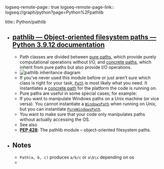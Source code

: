 logseq-remote-page:: true
logseq-remote-page-link:: logseq://graph/python?page=Python%2Fpathlib

title:: Python/pathlib

- ## [pathlib — Object-oriented filesystem paths — Python 3.9.12 documentation](https://docs.python.org/3.9/library/pathlib.html#pathlib.PurePath)
	- Path classes are divided between [pure paths](#pure-paths), which provide purely computational operations without I/O, and [concrete paths](#concrete-paths), which inherit from pure paths but also provide I/O operations.
	- ![pathlib inheritance diagram](https://docs.python.org/3.9/_images/pathlib-inheritance.png)
	- If you’ve never used this module before or just aren’t sure which class is right for your task, [`Path`](#pathlib.Path "pathlib.Path") is most likely what you need. It instantiates a [concrete path](#concrete-paths) for the platform the code is running on.
	- Pure paths are useful in some special cases; for example:
	- If you want to manipulate Windows paths on a Unix machine (or vice versa). You cannot instantiate a [`WindowsPath`](#pathlib.WindowsPath "pathlib.WindowsPath") when running on Unix, but you can instantiate [`PureWindowsPath`](#pathlib.PureWindowsPath "pathlib.PureWindowsPath").
	- You want to make sure that your code only manipulates paths without actually accessing the OS.
	- See also
	- [**PEP 428**](https://www.python.org/dev/peps/pep-0428): The pathlib module – object-oriented filesystem paths.
- ## Notes
	- `Path(a, b, c)` produces `a/b/c` or `a\b\c` depending on os
	-